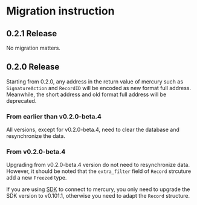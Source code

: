 # Migration instruction

## 0.2.1 Release

No migration matters.

## 0.2.0 Release

Starting from 0.2.0, any address in the return value of mercury such as `SignatureAction` and `RecordID` will be encoded as new format full address. Meanwhile, the short address and old format full address will be deprecated.

### From earlier than v0.2.0-beta.4

All versions, except for v0.2.0-beta.4, need to clear the database and resynchronize the data.

### From v0.2.0-beta.4

Upgrading from v0.2.0-beta.4 version do not need to resynchronize data. However, it should be noted that the `extra_filter` field of `Record` strcuture add a new `Freezed` type.

If you are using [SDK](https://github.com/nervosnetwork/mercury#sdk-support) to connect to mercury, you only need to upgrade the SDK version to v0.101.1, otherwise you need to adapt the `Record` structure.
